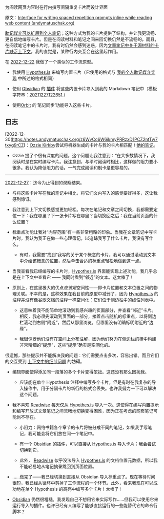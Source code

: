为阅读网页内容时在行内撰写间隔重复卡片而设计界面

原文：[Interface for writing spaced repetition prompts inline while reading web content (andymatuschak.org)](https://notes.andymatuschak.org/z6NAUU151tRAwC9JCEbi5aW7PVU2BFiwmsFWt)

[助记媒介可以扩展到个人笔记](https://notes.andymatuschak.org/z5ARNXtS5VxteskEW91S1yYTgAcLABNXsZuJE)；这种方式为我的卡片提供了结构，并让我更流畅、更自信地编写卡片。但是在阅读材料和笔记之间来回切换仍然是不流畅的。而且，在阅读笔记中的卡片时，我有时仍然会感到迷惑，因为[文章笔记中关于源材料的卡片缺乏上下文](https://notes.andymatuschak.org/z39cc5AFaeVExHJkKKEEjAohRNZxz7iuZWSTX)。我的直觉是，某种行内交互会在这里起作用。

在 [2022-12-22](https://notes.andymatuschak.org/2022-12-22) 我做了一个类似的工作流原型。

- 我使用 [Hypothes.is](https://notes.andymatuschak.org/z24wddcuZTB2YvHTA4LkZ759DhydyufhrzCh) 来编写内置卡片（它使用的格式与 [我的个人助记媒介实现](https://notes.andymatuschak.org/z4mAF1uBV96r72e4NjLcDaujEyTPGiUQJEj8C) 中所述的格式相同）

- 使用 [Obsidian](https://notes.andymatuschak.org/z3aPTeVY2CVJqs61k26bHCvTZnniAK3hMEk3B) 的 [插件](https://github.com/weichenw/obsidian-hypothesis-plugin) 将这些内置卡片导入到我的 Markdown 笔记中（模板字符串：[20211227122651 ](https://notes.andymatuschak.org/20211227122651)）

- 使用[Orbit](https://notes.andymatuschak.org/z72ioKyd4X48WndtAsfkhnKwsD8o5PaaT384o) 的‘笔记同步’功能导入这些卡片。

## 日志

[2022-12-30(https://notes.andymatuschak.org/z6WvCc6W6ikmyPRRzxD1PCZ2ntTw7txyg9rCZ)：[Ozzie Kirkby](https://notes.andymatuschak.org/zn9igQGgecLncBSpKbgv5123mC5YEAP3hnfP)尝试将机器生成的卡片与我的卡片相匹配！[他的笔记](https://gist.github.com/kirkbyo/3530442c3bcdfc3cd5a5b95cafde9d0e)。

- Ozzie 提了个很有深度的问题，这个问题让我注意到：“在大多数情况下，我阅读时是在实时编写卡片。我注意到，与平时阅读时相比，这样做的阻力要小很多。我认为降低阻力的话，一气完成阅读和制卡是更容易的。

------

[2022-12-27](https://notes.andymatuschak.org/zgTBe9eLWVyAosrskDqtgd1RRoQn-WXPitXut)：迄今为止得到的观察结果。

- 与将这些卡片写在我的笔记中相比，将它们文内写入的感觉要好得多，这让我感到惊讶。

- 我注意到上下文切换感觉更加轻松。每次在笔记和文章之间切换，我都需要定位一下：我在哪里？下一张卡片写在哪里？当切换回之后：我在当前页面的什么位置？

- 标重点功能让我对“内容范围”有一些非常粗略的印象。当我在文章笔记中写卡片时，我认为我正在做一些心理簿记，以追踪我写了什么卡片，我没有写什么。

  - 有时，我需要“找到”我写的关于某个概念的卡片，我可以通过滚动到文本中介绍该概念的位置，然后单击合适的标重点轻松地做到这一点。

- 当我查看我已经编写的卡片时，[Hypothes.is](https://notes.andymatuschak.org/z24wddcuZTB2YvHTA4LkZ759DhydyufhrzCh) 界面能实现上述功能，我几乎总是在上下文中查看它 —— 我同时看到“邻近”的文本。这太棒了！

- 原则上，在这里极大的优点*应该是*空间性——即卡片位置和文本位置之间的物理关联。不幸的是，这种效果在我目前的原型中减弱了，因为 [Hypothes.is](https://notes.andymatuschak.org/z24wddcuZTB2YvHTA4LkZ759DhydyufhrzCh) 的注释并没有像谷歌文档的注释一样空间化：它们位于侧边栏中的线性列表中。

  - 这意味着我不能简单地滚动到我感兴趣的页面部分，并查看“邻近”卡片。相反，我必须先滚动到页面的一部分，接着点击随机的标重点，以将侧边栏滚动到右侧“附近”，然后从那里浏览，但哪里没有明确标明附近的“边缘”。

  - 我很惊讶他们没有在空间上分布注解，因为他们努力在侧边栏的槽中构建非常精细的“提示”，这些“提示”确实是空间化的。

很遗憾，那些提示并不能解决我的问题：它们需要点击多次，容易出错。而且它们的交互受到 [上下文中的细节问题](https://notes.andymatuschak.org/z6zGpscnGJpsV4brsMmuVrMvhYq6EUASYNTY4) 的妨碍。

- 编辑界面使得添加同一段落的多个卡片变得笨拙。这还没有那么困扰我。

  - 应该能在单个 Hypothesis 注释中编写多个卡片，但是有时在我复杂的导入操作中，用于分隔卡片的新行的格式会丢失。也许我努力一下可以解决这个问题。

- 我不喜欢 [Readwise](https://notes.andymatuschak.org/z2ewMN8Hzd8gt4qyfQV1ognJ5PQs3CXxDfCJ) 每天仅从 [Hypothes.is](https://notes.andymatuschak.org/z24wddcuZTB2YvHTA4LkZ759DhydyufhrzCh) 导入一次。这使得在编写内置提示和编写开放式文章笔记之间流畅地切换变得困难，因为正在考虑的网页笔记可能尚不存在。

  - 小阻力：网络书籍各个章节的卡片将被分成不同的笔记，如果我手写笔记，我可能会将它们放在同一个笔记中。

  - 有一个 [Obsidian](https://notes.andymatuschak.org/z3aPTeVY2CVJqs61k26bHCvTZnniAK3hMEk3B) 的插件，可以直接从 [Hypothes.is](https://notes.andymatuschak.org/z24wddcuZTB2YvHTA4LkZ759DhydyufhrzCh) 导入卡片；我会尝试切换到它。

  - 此外， [Readwise](https://notes.andymatuschak.org/z2ewMN8Hzd8gt4qyfQV1ognJ5PQs3CXxDfCJ) 似乎没法导入 [Hypothes.is](https://notes.andymatuschak.org/z24wddcuZTB2YvHTA4LkZ759DhydyufhrzCh) 的文档位置元数据，所以我不能轻易地从笔记摘录跳回到页面位置。

- ……做完了——我已经切换到直接从 Obsidian 导入标重点了。现在等待时间很短，我已经从循环中剪掉了工作流程的一个环节。此外，看来我现在可以成功地在单个 Hypothesis 的高亮中编写多个卡片！太棒了！

- [Obsidian](https://notes.andymatuschak.org/z3aPTeVY2CVJqs61k26bHCvTZnniAK3hMEk3B) 仍然很粗糙，我发现自己不想用它来实际写作......但我可以使用它来运行导入的插件。也许已经有人编写了能够直接运行的一些能替代它的命令行脚本？